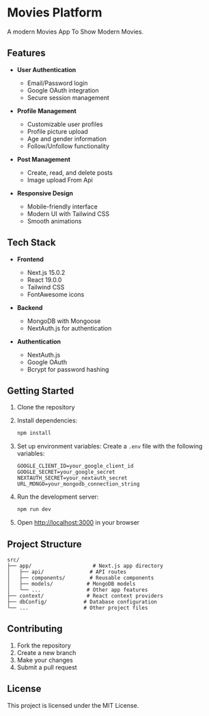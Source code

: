 # Movies Platform

A modern Movies App To Show Modern Movies.

## Features

- **User Authentication**
  - Email/Password login
  - Google OAuth integration
  - Secure session management

- **Profile Management**
  - Customizable user profiles
  - Profile picture upload
  - Age and gender information
  - Follow/Unfollow functionality

- **Post Management**
  - Create, read, and delete posts
  - Image upload From Api

- **Responsive Design**
  - Mobile-friendly interface
  - Modern UI with Tailwind CSS
  - Smooth animations

## Tech Stack

- **Frontend**
  - Next.js 15.0.2
  - React 19.0.0
  - Tailwind CSS
  - FontAwesome icons

- **Backend**
  - MongoDB with Mongoose
  - NextAuth.js for authentication

- **Authentication**
  - NextAuth.js
  - Google OAuth
  - Bcrypt for password hashing

## Getting Started

1. Clone the repository
2. Install dependencies:
   ```bash
   npm install
   ```

3. Set up environment variables:
   Create a `.env` file with the following variables:
   ```
   GOOGLE_CLIENT_ID=your_google_client_id
   GOOGLE_SECRET=your_google_secret
   NEXTAUTH_SECRET=your_nextauth_secret
   URL_MONGO=your_mongodb_connection_string
   ```

4. Run the development server:
   ```bash
   npm run dev
   ```

5. Open [http://localhost:3000](http://localhost:3000) in your browser

## Project Structure

```
src/
├── app/                    # Next.js app directory
│   ├── api/               # API routes
│   ├── components/        # Reusable components
│   ├── models/           # MongoDB models
│   └── ...               # Other app features
├── context/              # React context providers
├── dbConfig/            # Database configuration
└── ...                  # Other project files
```

## Contributing

1. Fork the repository
2. Create a new branch
3. Make your changes
4. Submit a pull request

## License

This project is licensed under the MIT License.
